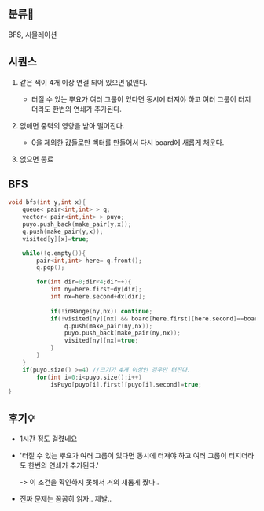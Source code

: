 ## 분류💁

BFS, 시뮬레이션


## 시퀀스

1. 같은 색이 4개 이상 연결 되어 있으면 없앤다.

    - 터질 수 있는 뿌요가 여러 그룹이 있다면 동시에 터져야 하고 여러 그룹이 터지더라도 한번의 연쇄가 추가된다.


2. 없애면 중력의 영향을 받아 떨어진다.

    - 0을 제외한 값들로만 벡터를 만들어서 다시 board에 새롭게 채운다.
  
3. 없으면 종료 

## BFS
```cpp
void bfs(int y,int x){
    queue< pair<int,int> > q;
    vector< pair<int,int> > puyo;
    puyo.push_back(make_pair(y,x));
    q.push(make_pair(y,x));
    visited[y][x]=true;

    while(!q.empty()){
        pair<int,int> here= q.front();
        q.pop();

        for(int dir=0;dir<4;dir++){
            int ny=here.first+dy[dir];
            int nx=here.second+dx[dir];
            
            if(!inRange(ny,nx)) continue;
            if(!visited[ny][nx] && board[here.first][here.second]==board[ny][nx]){
                q.push(make_pair(ny,nx));
                puyo.push_back(make_pair(ny,nx));
                visited[ny][nx]=true;
            }
        }   
    }
    if(puyo.size() >=4) //크기가 4개 이상인 경우만 터진다.
        for(int i=0;i<puyo.size();i++)
            isPuyo[puyo[i].first][puyo[i].second]=true;
}
```

## 후기💡

- 1시간 정도 걸렸네요

- '터질 수 있는 뿌요가 여러 그룹이 있다면 동시에 터져야 하고 여러 그룹이 터지더라도 한번의 연쇄가 추가된다.' 

    -> 이 조건을 확인하지 못해서 거의 새롭게 짰다..

- 진짜 문제는 꼼꼼히 읽자.. 제발.. 




